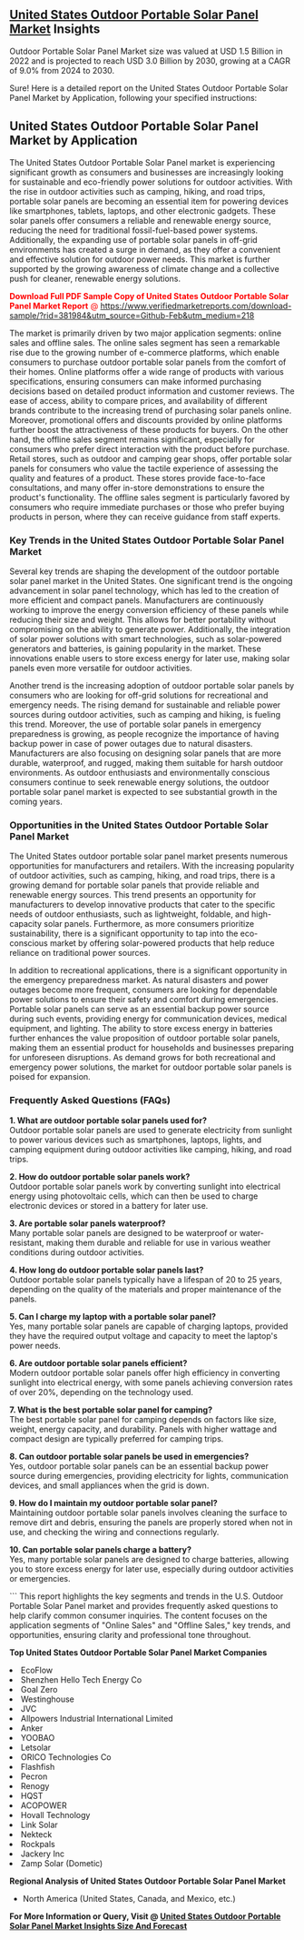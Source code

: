 <h2><a href="https://www.verifiedmarketreports.com/download-sample/?rid=381984&amp;utm_source=Github-Feb&amp;utm_medium=218" target="_blank">United States Outdoor Portable Solar Panel Market</a> Insights</h2><p>Outdoor Portable Solar Panel Market size was valued at USD 1.5 Billion in 2022 and is projected to reach USD 3.0 Billion by 2030, growing at a CAGR of 9.0% from 2024 to 2030.</p><p>Sure! Here is a detailed report on the United States Outdoor Portable Solar Panel Market by Application, following your specified instructions:  <h2>United States Outdoor Portable Solar Panel Market by Application</h2> <p>The United States Outdoor Portable Solar Panel market is experiencing significant growth as consumers and businesses are increasingly looking for sustainable and eco-friendly power solutions for outdoor activities. With the rise in outdoor activities such as camping, hiking, and road trips, portable solar panels are becoming an essential item for powering devices like smartphones, tablets, laptops, and other electronic gadgets. These solar panels offer consumers a reliable and renewable energy source, reducing the need for traditional fossil-fuel-based power systems. Additionally, the expanding use of portable solar panels in off-grid environments has created a surge in demand, as they offer a convenient and effective solution for outdoor power needs. This market is further supported by the growing awareness of climate change and a collective push for cleaner, renewable energy solutions. <p><span class=""><span style="color: #ff0000;"><strong>Download Full PDF Sample Copy of United States Outdoor Portable Solar Panel Market Report</strong> @ </span><a href="https://www.verifiedmarketreports.com/download-sample/?rid=381984&amp;utm_source=Github-Feb&amp;utm_medium=218" target="_blank">https://www.verifiedmarketreports.com/download-sample/?rid=381984&amp;utm_source=Github-Feb&amp;utm_medium=218</a></span></p> The market is primarily driven by two major application segments: online sales and offline sales. The online sales segment has seen a remarkable rise due to the growing number of e-commerce platforms, which enable consumers to purchase outdoor portable solar panels from the comfort of their homes. Online platforms offer a wide range of products with various specifications, ensuring consumers can make informed purchasing decisions based on detailed product information and customer reviews. The ease of access, ability to compare prices, and availability of different brands contribute to the increasing trend of purchasing solar panels online. Moreover, promotional offers and discounts provided by online platforms further boost the attractiveness of these products for buyers. On the other hand, the offline sales segment remains significant, especially for consumers who prefer direct interaction with the product before purchase. Retail stores, such as outdoor and camping gear shops, offer portable solar panels for consumers who value the tactile experience of assessing the quality and features of a product. These stores provide face-to-face consultations, and many offer in-store demonstrations to ensure the product's functionality. The offline sales segment is particularly favored by consumers who require immediate purchases or those who prefer buying products in person, where they can receive guidance from staff experts. <h3>Key Trends in the United States Outdoor Portable Solar Panel Market</h3> <p>Several key trends are shaping the development of the outdoor portable solar panel market in the United States. One significant trend is the ongoing advancement in solar panel technology, which has led to the creation of more efficient and compact panels. Manufacturers are continuously working to improve the energy conversion efficiency of these panels while reducing their size and weight. This allows for better portability without compromising on the ability to generate power. Additionally, the integration of solar power solutions with smart technologies, such as solar-powered generators and batteries, is gaining popularity in the market. These innovations enable users to store excess energy for later use, making solar panels even more versatile for outdoor activities.</p> <p>Another trend is the increasing adoption of outdoor portable solar panels by consumers who are looking for off-grid solutions for recreational and emergency needs. The rising demand for sustainable and reliable power sources during outdoor activities, such as camping and hiking, is fueling this trend. Moreover, the use of portable solar panels in emergency preparedness is growing, as people recognize the importance of having backup power in case of power outages due to natural disasters. Manufacturers are also focusing on designing solar panels that are more durable, waterproof, and rugged, making them suitable for harsh outdoor environments. As outdoor enthusiasts and environmentally conscious consumers continue to seek renewable energy solutions, the outdoor portable solar panel market is expected to see substantial growth in the coming years.</p> <h3>Opportunities in the United States Outdoor Portable Solar Panel Market</h3> <p>The United States outdoor portable solar panel market presents numerous opportunities for manufacturers and retailers. With the increasing popularity of outdoor activities, such as camping, hiking, and road trips, there is a growing demand for portable solar panels that provide reliable and renewable energy sources. This trend presents an opportunity for manufacturers to develop innovative products that cater to the specific needs of outdoor enthusiasts, such as lightweight, foldable, and high-capacity solar panels. Furthermore, as more consumers prioritize sustainability, there is a significant opportunity to tap into the eco-conscious market by offering solar-powered products that help reduce reliance on traditional power sources.</p> <p>In addition to recreational applications, there is a significant opportunity in the emergency preparedness market. As natural disasters and power outages become more frequent, consumers are looking for dependable power solutions to ensure their safety and comfort during emergencies. Portable solar panels can serve as an essential backup power source during such events, providing energy for communication devices, medical equipment, and lighting. The ability to store excess energy in batteries further enhances the value proposition of outdoor portable solar panels, making them an essential product for households and businesses preparing for unforeseen disruptions. As demand grows for both recreational and emergency power solutions, the market for outdoor portable solar panels is poised for expansion.</p> <h3>Frequently Asked Questions (FAQs)</h3> <p><b>1. What are outdoor portable solar panels used for?</b><br>Outdoor portable solar panels are used to generate electricity from sunlight to power various devices such as smartphones, laptops, lights, and camping equipment during outdoor activities like camping, hiking, and road trips.</p> <p><b>2. How do outdoor portable solar panels work?</b><br>Outdoor portable solar panels work by converting sunlight into electrical energy using photovoltaic cells, which can then be used to charge electronic devices or stored in a battery for later use.</p> <p><b>3. Are portable solar panels waterproof?</b><br>Many portable solar panels are designed to be waterproof or water-resistant, making them durable and reliable for use in various weather conditions during outdoor activities.</p> <p><b>4. How long do outdoor portable solar panels last?</b><br>Outdoor portable solar panels typically have a lifespan of 20 to 25 years, depending on the quality of the materials and proper maintenance of the panels.</p> <p><b>5. Can I charge my laptop with a portable solar panel?</b><br>Yes, many portable solar panels are capable of charging laptops, provided they have the required output voltage and capacity to meet the laptop's power needs.</p> <p><b>6. Are outdoor portable solar panels efficient?</b><br>Modern outdoor portable solar panels offer high efficiency in converting sunlight into electrical energy, with some panels achieving conversion rates of over 20%, depending on the technology used.</p> <p><b>7. What is the best portable solar panel for camping?</b><br>The best portable solar panel for camping depends on factors like size, weight, energy capacity, and durability. Panels with higher wattage and compact design are typically preferred for camping trips.</p> <p><b>8. Can outdoor portable solar panels be used in emergencies?</b><br>Yes, outdoor portable solar panels can be an essential backup power source during emergencies, providing electricity for lights, communication devices, and small appliances when the grid is down.</p> <p><b>9. How do I maintain my outdoor portable solar panel?</b><br>Maintaining outdoor portable solar panels involves cleaning the surface to remove dirt and debris, ensuring the panels are properly stored when not in use, and checking the wiring and connections regularly.</p> <p><b>10. Can portable solar panels charge a battery?</b><br>Yes, many portable solar panels are designed to charge batteries, allowing you to store excess energy for later use, especially during outdoor activities or emergencies.</p> ``` This report highlights the key segments and trends in the U.S. Outdoor Portable Solar Panel market and provides frequently asked questions to help clarify common consumer inquiries. The content focuses on the application segments of "Online Sales" and "Offline Sales," key trends, and opportunities, ensuring clarity and professional tone throughout.</p><p><strong>Top United States Outdoor Portable Solar Panel Market Companies</strong></p><div data-test-id=""><p><li>EcoFlow</li><li> Shenzhen Hello Tech Energy Co</li><li> Goal Zero</li><li> Westinghouse</li><li> JVC</li><li> Allpowers Industrial International Limited</li><li> Anker</li><li> YOOBAO</li><li> Letsolar</li><li> ORICO Technologies Co</li><li> Flashfish</li><li> Pecron</li><li> Renogy</li><li> HQST</li><li> ACOPOWER</li><li> Hovall Technology</li><li> Link Solar</li><li> Nekteck</li><li> Rockpals</li><li> Jackery Inc</li><li> Zamp Solar (Dometic)</li></p><div><strong>Regional Analysis of&nbsp;United States Outdoor Portable Solar Panel Market</strong></div><ul><li dir="ltr"><p dir="ltr">North America&nbsp;(United States, Canada, and Mexico, etc.)</p></li></ul><p><strong>For More Information or Query, Visit @&nbsp;</strong><strong><a href="https://www.verifiedmarketreports.com/product/outdoor-portable-solar-panel-market/?utm_source=Github-Feb&amp;utm_medium=218" target="_blank">United States Outdoor Portable Solar Panel Market Insights Size And Forecast</a></strong></p></div>
